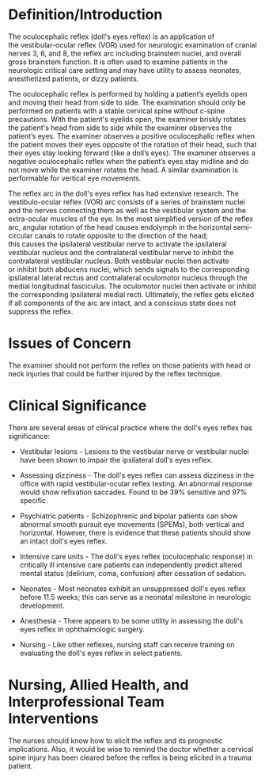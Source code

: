 # Definition/Introduction

The oculocephalic reflex (doll's eyes reflex) is an application of the vestibular-ocular reflex (VOR) used for neurologic examination of cranial nerves 3, 6, and 8, the reflex arc including brainstem nuclei, and overall gross brainstem function. It is often used to examine patients in the neurologic critical care setting and may have utility to assess neonates, anesthetized patients, or dizzy patients.

The oculocephalic reflex is performed by holding a patient’s eyelids open and moving their head from side to side. The examination should only be performed on patients with a stable cervical spine without c-spine precautions. With the patient's eyelids open, the examiner briskly rotates the patient's head from side to side while the examiner observes the patient’s eyes. The examiner observes a positive oculocephalic reflex when the patient moves their eyes opposite of the rotation of their head, such that their eyes stay looking forward (like a doll’s eyes). The examiner observes a negative oculocephalic reflex when the patient’s eyes stay midline and do not move while the examiner rotates the head. A similar examination is performable for vertical eye movements.

The reflex arc in the doll's eyes reflex has had extensive research. The vestibulo-ocular reflex (VOR) arc consists of a series of brainstem nuclei and the nerves connecting them as well as the vestibular system and the extra-ocular muscles of the eye. In the most simplified version of the reflex arc, angular rotation of the head causes endolymph in the horizontal semi-circular canals to rotate opposite to the direction of the head; this causes the ipsilateral vestibular nerve to activate the ipsilateral vestibular nucleus and the contralateral vestibular nerve to inhibit the contralateral vestibular nucleus. Both vestibular nuclei then activate or inhibit both abducens nuclei, which sends signals to the corresponding ipsilateral lateral rectus and contralateral oculomotor nucleus through the medial longitudinal fasciculus. The oculomotor nuclei then activate or inhibit the corresponding ipsilateral medial recti. Ultimately, the reflex gets elicited if all components of the arc are intact, and a conscious state does not suppress the reflex.

# Issues of Concern

The examiner should not perform the reflex on those patients with head or neck injuries that could be further injured by the reflex technique.

# Clinical Significance

There are several areas of clinical practice where the doll's eyes reflex has significance:

- Vestibular lesions - Lesions to the vestibular nerve or vestibular nuclei have been shown to impair the ipsilateral doll's eyes reflex.

- Assessing dizziness - The doll's eyes reflex can assess dizziness in the office with rapid vestibular-ocular reflex testing. An abnormal response would show refixation saccades. Found to be 39% sensitive and 97% specific.

- Psychiatric patients - Schizophrenic and bipolar patients can show abnormal smooth pursuit eye movements (SPEMs), both vertical and horizontal. However, there is evidence that these patients should show an intact doll's eyes reflex.

- Intensive care units - The doll's eyes reflex (oculocephalic response) in critically ill intensive care patients can independently predict altered mental status (delirium, coma, confusion) after cessation of sedation.

- Neonates - Most neonates exhibit an unsuppressed doll's eyes reflex before 11.5 weeks; this can serve as a neonatal milestone in neurologic development.

- Anesthesia - There appears to be some utility in assessing the doll's eyes reflex in ophthalmologic surgery.

- Nursing - Like other reflexes, nursing staff can receive training on evaluating the doll's eyes reflex in select patients.

# Nursing, Allied Health, and Interprofessional Team Interventions

The nurses should know how to elicit the reflex and its prognostic implications. Also, it would be wise to remind the doctor whether a cervical spine injury has been cleared before the reflex is being elicited in a trauma patient.